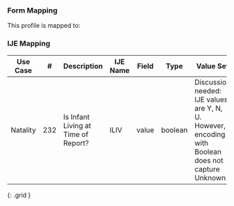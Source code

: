 ### Form Mapping
This profile is mapped to:

### IJE Mapping

| **Use Case** |  **#**   |  **Description**  | **IJE Name**  |  **Field**  |  **Type**  | **Value Set**  |
| :---------: | --------------- | ------------ | ------------- | ---------- | ---------- | -------------- |
| Natality | 232 | Is Infant Living at Time of Report? | ILIV | value |boolean |Discussion needed: IJE values are Y, N, U. However, encoding with Boolean does not capture Unknown |
{: .grid }
